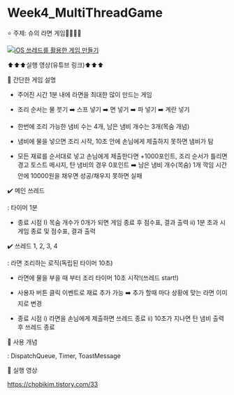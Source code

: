 # Week4_MultiThreadGame

 ️⭐️ 주제: 슈의 라면 게임👩🏻‍🍳🍜
 
[![iOS 쓰레드를 활용한 게임 만들기](https://img.youtube.com/vi/Yi7HfWCyEdE/0.jpg)](https://youtu.be/Yi7HfWCyEdE?t=0s)

⬆️⬆️⬆️실행 영상(유튜브 링크)⬆️⬆️⬆️


📌 간단한 게임 설명

- 주어진 시간 1분 내에 라면을 최대한 많이 만드는 게임

- 조리 순서는 물 붓기 ➡️ 스프 넣기 ➡️ 면 넣기 ➡️ 파 넣기 ➡️ 계란 넣기

- 한번에 조리 가능한 냄비 수는 4개, 남은 냄비 개수는 3개(목숨 개념)

- 냄비에 물을 넣으면 조리 시작, 10초 안에 손님에게 제출하지 못하면 냄비가 탐

- 모든 재료를 순서대로 넣고 손님에게 제출한다면 +1000포인트, 조리 순서가 틀리면 경고 토스트 메시지, 탄 냄비의 경우 0포인트 ➡️ 남은 냄비 개수(목숨) 1개 깍임
시간 안에 10000원을 채우면 성공/채우지 못하면 실패


✔️ 메인 쓰레드

: 타이머 1분 

- 종료 시점
I) 목숨 개수가 0개가 되면 게임 종료 후 점수표, 결과 출력
ii) 1분 초과 시 게임 종료 및 점수표, 결과 출력 


✔️ 쓰레드 1, 2, 3, 4 

: 라면 조리하는 로직(독립된 타이머 10초)

- 라면에 물을 부을 때 부터 조리 타이머 10초 시작!(쓰레드 start!)

- 사용자 버튼 클릭 이벤트로 재료 추가 가능 ➡️ 추가 할때 마다 상황에 맞는 라면 이미지로 변경

- 종료 시점
i) 라면을 손님에게 제출하면 쓰레드 종료
ii) 10초가 지나면 탄 냄비 출력 후 쓰레드 종료


📌 사용 개념

: DispatchQueue, Timer, ToastMessage


📌 실행 영상

https://chobikim.tistory.com/33
